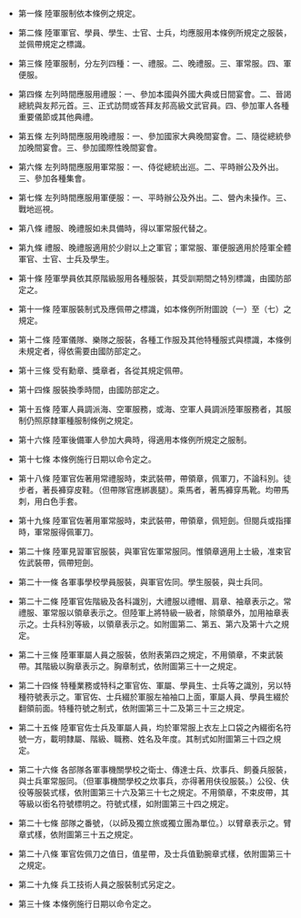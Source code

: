 * 第一條 陸軍服制依本條例之規定。

* 第二條 陸軍軍官、學員、學生、士官、士兵，均應服用本條例所規定之服裝，並佩帶規定之標識。

* 第三條 陸軍服制，分左列四種：一、禮服。二、晚禮服。三、軍常服。四、軍便服。

* 第四條 左列時間應服用禮服：一、參加本國與外國大典或日間宴會。二、晉謁總統與友邦元首。三、正式訪問或答拜友邦高級文武官員。四、參加軍人各種重要儀節或其他典禮。

* 第五條 左列時間應服用晚禮服：一、參加國家大典晚間宴會。二、隨從總統參加晚間宴會。三、參加國際性晚間宴會。

* 第六條 左列時間應服用軍常服：一、侍從總統出巡。二、平時辦公及外出。三、參加各種集會。

* 第七條 左列時間應服用軍便服：一、平時辦公及外出。二、營內未操作。三、戰地巡視。

* 第八條 禮服、晚禮服如未具備時，得以軍常服代替之。

* 第九條 禮服、晚禮服適用於少尉以上之軍官；軍常服、軍便服適用於陸軍全體軍官、士官、士兵及學生。

* 第十條 陸軍學員依其原階級服用各種服裝，其受訓期間之特別標識，由國防部定之。

* 第十一條 陸軍服裝制式及應佩帶之標識，如本條例所附圖說（一）至（七）之規定。

* 第十二條 陸軍儀隊、樂隊之服裝，各種工作服及其他特種服式與標識，本條例未規定者，得依需要由國防部定之。

* 第十三條 受有勳章、獎章者，各從其規定佩帶。

* 第十四條 服裝換季時間，由國防部定之。

* 第十五條 陸軍人員調派海、空軍服務，或海、空軍人員調派陸軍服務者，其服制仍照原隸軍種服制條例之規定。

* 第十六條 陸軍後備軍人參加大典時，得適用本條例所規定之服制。

* 第十七條 本條例施行日期以命令定之。

* 第十八條 陸軍官佐著用常禮服時，束武裝帶，帶領章，佩軍刀，不論科別。徒步者，著長褲穿皮鞋。（但帶隊官應綁裹腿）。乘馬者，著馬褲穿馬靴。均帶馬刺，用白色手套。

* 第十九條 陸軍官佐著用軍常服時，束武裝帶，帶領章，佩短劍。但閱兵或指揮時，軍常服得佩軍刀。

* 第二十條 陸軍見習軍官服裝，與軍官佐軍常服同。惟領章適用上士級，准束官佐武裝帶，佩帶短劍。

* 第二十一條 各軍事學校學員服裝，與軍官佐同。學生服裝，與士兵同。

* 第二十二條 陸軍官佐階級及各科識別，大禮服以禮帽、肩章、袖章表示之。常禮服、軍常服以領章表示之。但陸軍上將特級一級者，除領章外，加用袖章表示之。士兵科別等級，以領章表示之。如附圖第二、第五、第六及第十六之規定。

* 第二十三條 陸軍軍屬人員之服裝，依附表第四之規定，不用領章，不束武裝帶。其階級以胸章表示之。胸章制式，依附圖第三十一之規定。

* 第二十四條 特種業務或特科之軍官佐、軍屬、學員生、士兵等之識別，另以特種符號表示之。軍官佐、士兵綴於軍服左袖袖口上面，軍屬人員、學員生綴於翻領前面。特種符號之制式，依附圖第三十二及第三十三之規定。

* 第二十五條 陸軍官佐士兵及軍屬人員，均於軍常服上衣左上口袋之內綴銜名符號一方，載明隸屬、階級、職務、姓名及年度。其制式如附圖第三十四之規定。

* 第二十六條 各部隊各軍事機關學校之衛士、傳達士兵、炊事兵、飼養兵服裝，與士兵軍常服同。（但軍事機關學校之炊事兵，亦得著用伕役服裝。）公役、伕役等服裝式樣，依附圖第三十六及第三十七之規定。不用領章，不束皮帶，其等級以銜名符號標明之。符號式樣，如附圖第三十四之規定。

* 第二十七條 部隊之番號，（以師及獨立旅或獨立團為單位。）以臂章表示之。臂章式樣，依附圖第三十五之規定。

* 第二十八條 軍官佐佩刀之值日，值星帶，及士兵值勤腕章式樣，依附圖第三十之規定。

* 第二十九條 兵工技術人員之服裝制式另定之。

* 第三十條 本條例施行日期以命令定之。

